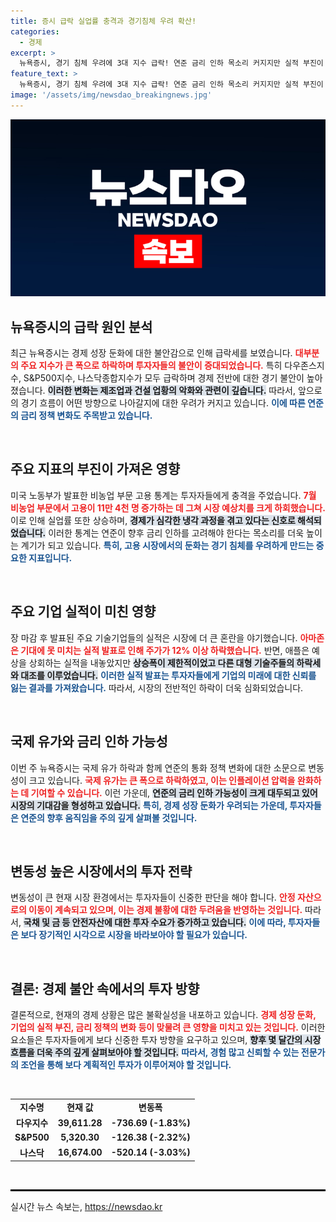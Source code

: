 ```yaml
---
title: 증시 급락 실업률 충격과 경기침체 우려 확산!
categories:
  - 경제
excerpt: >
  뉴욕증시, 경기 침체 우려에 3대 지수 급락! 연준 금리 인하 목소리 커지지만 실적 부진이 투자자들 불안 키워. 과연 시장은 언제 반등할까?
feature_text: >
  뉴욕증시, 경기 침체 우려에 3대 지수 급락! 연준 금리 인하 목소리 커지지만 실적 부진이 투자자들 불안 키워. 과연 시장은 언제 반등할까?
image: '/assets/img/newsdao_breakingnews.jpg'
---
```


<p><img src="/assets/img/newsdao_breakingnews.jpg" alt="koreaapp 속보" /></p>

<h2 data-ke-size="size26">뉴욕증시의 급락 원인 분석</h2>

<p data-ke-size="size16">최근 뉴욕증시는 경제 성장 둔화에 대한 불안감으로 인해 급락세를 보였습니다. <b><span style="color: #ee2323;">대부분의 주요 지수가 큰 폭으로 하락하며 투자자들의 불안이 증대되었습니다.</span></b> 특히 다우존스지수, S&P500지수, 나스닥종합지수가 모두 급락하며 경제 전반에 대한 경기 불안이 높아졌습니다. <b><span style="background-color: #21538527;">이러한 변화는 제조업과 건설 업황의 악화와 관련이 깊습니다.</span></b> 따라서, 앞으로의 경기 흐름이 어떤 방향으로 나아갈지에 대한 우려가 커지고 있습니다. <b><span style="color: #1a5490;">이에 따른 연준의 금리 정책 변화도 주목받고 있습니다.</span></b></p>

<p data-ke-size="size16">&nbsp;</p>

<h2 data-ke-size="size26">주요 지표의 부진이 가져온 영향</h2>

<p data-ke-size="size16">미국 노동부가 발표한 비농업 부문 고용 통계는 투자자들에게 충격을 주었습니다. <b><span style="color: #ee2323;">7월 비농업 부문에서 고용이 11만 4천 명 증가하는 데 그쳐 시장 예상치를 크게 하회했습니다.</span></b> 이로 인해 실업률 또한 상승하며, <b><span style="background-color: #21538527;">경제가 심각한 냉각 과정을 겪고 있다는 신호로 해석되었습니다.</span></b> 이러한 통계는 연준이 향후 금리 인하를 고려해야 한다는 목소리를 더욱 높이는 계기가 되고 있습니다. <b><span style="color: #1a5490;">특히, 고용 시장에서의 둔화는 경기 침체를 우려하게 만드는 중요한 지표입니다.</span></b></p>

<p data-ke-size="size16">&nbsp;</p>

<h2 data-ke-size="size26">주요 기업 실적이 미친 영향</h2>

<p data-ke-size="size16">장 마감 후 발표된 주요 기술기업들의 실적은 시장에 더 큰 혼란을 야기했습니다. <b><span style="color: #ee2323;">아마존은 기대에 못 미치는 실적 발표로 인해 주가가 12% 이상 하락했습니다.</span></b> 반면, 애플은 예상을 상회하는 실적을 내놓았지만 <b><span style="background-color: #21538527;">상승폭이 제한적이었고 다른 대형 기술주들의 하락세와 대조를 이루었습니다.</span></b> <b><span style="color: #1a5490;">이러한 실적 발표는 투자자들에게 기업의 미래에 대한 신뢰를 잃는 결과를 가져왔습니다.</span></b> 따라서, 시장의 전반적인 하락이 더욱 심화되었습니다.</p>

<p data-ke-size="size16">&nbsp;</p>

<h2 data-ke-size="size26">국제 유가와 금리 인하 가능성</h2>

<p data-ke-size="size16">이번 주 뉴욕증시는 국제 유가 하락과 함께 연준의 통화 정책 변화에 대한 소문으로 변동성이 크고 있습니다. <b><span style="color: #ee2323;">국제 유가는 큰 폭으로 하락하였고, 이는 인플레이션 압력을 완화하는 데 기여할 수 있습니다.</span></b> 이런 가운데, <b><span style="background-color: #21538527;">연준의 금리 인하 가능성이 크게 대두되고 있어 시장의 기대감을 형성하고 있습니다.</span></b> <b><span style="color: #1a5490;">특히, 경제 성장 둔화가 우려되는 가운데, 투자자들은 연준의 향후 움직임을 주의 깊게 살펴볼 것입니다.</span></b></p>

<p data-ke-size="size16">&nbsp;</p>

<h2 data-ke-size="size26">변동성 높은 시장에서의 투자 전략</h2>

<p data-ke-size="size16">변동성이 큰 현재 시장 환경에서는 투자자들이 신중한 판단을 해야 합니다. <b><span style="color: #ee2323;">안정 자산으로의 이동이 계속되고 있으며, 이는 경제 불황에 대한 두려움을 반영하는 것입니다.</span></b> 따라서, <b><span style="background-color: #21538527;">국채 및 금 등 안전자산에 대한 투자 수요가 증가하고 있습니다.</span></b> <b><span style="color: #1a5490;">이에 따라, 투자자들은 보다 장기적인 시각으로 시장을 바라보아야 할 필요가 있습니다.</span></b></p>

<p data-ke-size="size16">&nbsp;</p>

<h2 data-ke-size="size26">결론: 경제 불안 속에서의 투자 방향</h2>

<p data-ke-size="size16">결론적으로, 현재의 경제 상황은 많은 불확실성을 내포하고 있습니다. <b><span style="color: #ee2323;">경제 성장 둔화, 기업의 실적 부진, 금리 정책의 변화 등이 맞물려 큰 영향을 미치고 있는 것입니다.</span></b> 이러한 요소들은 투자자들에게 보다 신중한 투자 방향을 요구하고 있으며, <b><span style="background-color: #21538527;">향후 몇 달간의 시장 흐름을 더욱 주의 깊게 살펴보아야 할 것입니다.</span></b> <b><span style="color: #1a5490;">따라서, 경험 많고 신뢰할 수 있는 전문가의 조언을 통해 보다 계획적인 투자가 이루어져야 할 것입니다.</span></b></p>

<p data-ke-size="size16">&nbsp;</p>

<table style="width: 100%;">
<tr>
<td style="text-align: center; height: 17px;"><b>지수명</b></td>
<td style="text-align: center; height: 17px;"><b>현재 값</b></td>
<td style="text-align: center; height: 17px;"><b>변동폭</b></td>
</tr>
<tr>
<td style="text-align: center; height: 17px;"><b>다우지수</b></td>
<td style="text-align: center; height: 17px;"><b>39,611.28</b></td>
<td style="text-align: center; height: 17px;"><b>-736.69 (-1.83%)</b></td>
</tr>
<tr>
<td style="text-align: center; height: 17px;"><b>S&P500</b></td>
<td style="text-align: center; height: 17px;"><b>5,320.30</b></td>
<td style="text-align: center; height: 17px;"><b>-126.38 (-2.32%)</b></td>
</tr>
<tr>
<td style="text-align: center; height: 17px;"><b>나스닥</b></td>
<td style="text-align: center; height: 17px;"><b>16,674.00</b></td>
<td style="text-align: center; height: 17px;"><b>-520.14 (-3.03%)</b></td>
</tr>
</table>

<p data-ke-size="size16">&nbsp;</p>

<hr style="border: 1px solid #000;" />
실시간 뉴스 속보는, <a href="https://newsdao.kr" rel="dofollow">https://newsdao.kr</a>


